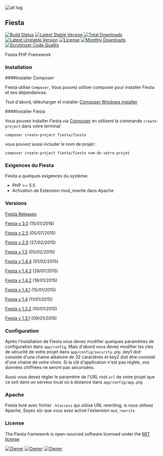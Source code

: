 ![alt tag](https://raw.githubusercontent.com/fiesta-framework/Fiesta/alpha/app/resources/images/fiesta_wild.png)
## Fiesta

[![Build Status](https://travis-ci.org/fiesta-framework/Fiesta.svg?branch=3.0.0)](https://travis-ci.org/fiesta-framework/Fiesta)
[![Latest Stable Version](https://poser.pugx.org/fiesta/fiesta/v/stable)](https://packagist.org/packages/fiesta/fiesta) 
[![Total Downloads](https://img.shields.io/badge/downloads-420-yellow.svg)](https://packagist.org/packages/fiesta/fiesta) 
[![Latest Unstable Version](https://poser.pugx.org/fiesta/fiesta/v/unstable)](https://packagist.org/packages/fiesta/fiesta) 
[![License](https://poser.pugx.org/fiesta/fiesta/license)](https://packagist.org/packages/fiesta/fiesta)
[![Monthly Downloads](https://poser.pugx.org/fiesta/fiesta/d/monthly)](https://packagist.org/packages/fiesta/fiesta)
[![Scrutinizer Code Quality](https://scrutinizer-ci.com/g/fiesta-framework/Fiesta/badges/quality-score.png?b=master)](https://scrutinizer-ci.com/g/fiesta-framework/Fiesta/?branch=master)

Fiesta PHP Framework

### Installation

####Installer Composer

Fiesta utilise `Composer`, Vous pouvez utiliser composer pour installer Fiesta et ses dépendances.

Tout d'abord, télécharger et installer [Composer Windows installer](https://getcomposer.org/)

####Installer Fiesta

Vous pouvez installer Fiesta via [Composer](https://getcomposer.org/) en utilisent la commande `create-project` dans votre terminal

	composer create-project fiesta/fiesta

vous pouvez aussi includer le nom de projet :

	composer create-project fiesta/fiesta nom-de-votre-projet
	

### Exigences du Fiesta

Fiesta a quelques exigences du système:
* PHP >= 5.5
* Activation de Extension mod_rewrite dans Apache

### Versions
 
 [Fiesta Releases](https://github.com/fiesta-framework/Fiesta/releases)

[Fiesta v 3.0](https://github.com/fiesta-framework/Fiesta/releases/tag/3.0.0) (15/01/2016)

 [Fiesta v 2.5](https://github.com/fiesta-framework/Fiesta/releases/tag/2.5.0.236) (05/07/2015)

 [Fiesta v 2.0](https://github.com/fiesta-framework/Fiesta/releases/tag/2.0.0.1) (27/02/2015)

 [Fiesta v 1.5](https://github.com/fiesta-framework/Fiesta/releases/tag/1.5.0) (05/02/2015)
 
 [Fiesta v 1.4.4](https://github.com/fiesta-framework/Fiesta/releases/tag/1.4.4) (01/02/2015)
 
 [Fiesta v 1.4.3](https://github.com/fiesta-framework/Fiesta/releases/tag/1.4.3) (28/01/2015)
 
 [Fiesta v 1.4.2](https://github.com/fiesta-framework/Fiesta/releases/tag/1.4.2) (16/01/2015)
 
 [Fiesta v 1.4.1](https://github.com/fiesta-framework/Fiesta/releases/tag/1.4.1) (15/01/2015)
 
 [Fiesta v 1.4](https://github.com/fiesta-framework/Fiesta/releases/tag/1.4.0) (11/01/2015)
 
 [Fiesta v 1.3.2](https://github.com/fiesta-framework/Fiesta/releases/tag/1.3.2) (10/01/2015)
 
 [Fiesta v 1.3.1](https://github.com/fiesta-framework/Fiesta/releases/tag/1.3.1) (09/01/2015)

### Configuration

Après l'installation de Fiesta vous devez modifier quelques paramètres de configuration dans `app/config`, Mais d'abord vous devez modifier les clés de sécurité de votre projet dans `app/config/security.php` ,key1 doit consiste d'une chaine aléatoire de 32 caractères et key2 doit être consisté d'une chaine de votre choix. Si la clé d'application n'est pas réglée, vos données chiffrées ne seront pas sécurisées.

Aussi vous devez régler le paramètre de l'URL root `url` de votre projet que ce soit dans un serveur local où à distance dans `app/config/app.php`

###  Apache

Fiesta livré avec fichier `.htaccess` qui utilise URL rewriting, is vous utilisez Apache, Soyez sûr que vous avez activé l'extension `mod_rewrite`


### License

The Fiesta framework is open-sourced software licensed under the [MIT license](http://opensource.org/licenses/MIT)

[![Owner](https://img.shields.io/badge/created%20by-Youssef%20Had-blue.svg)](https://github.com/youssefhad)
[![Owner](https://img.shields.io/badge/copyright-2014--2016-red.svg)](https://github.com/fiesta-framework/Fiesta)
[![Owner](https://img.shields.io/badge/launched-10%2F10%2F2014-ff2f6c.svg)](https://github.com/fiesta-framework/Fiesta)

